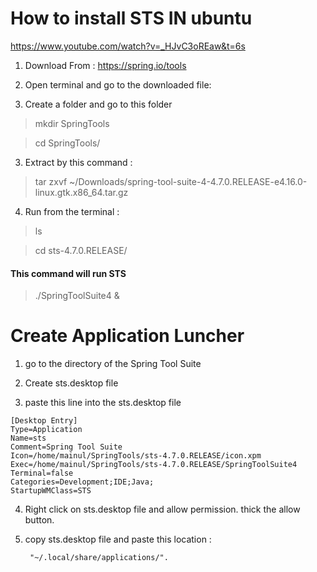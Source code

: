 # How to install STS IN ubuntu


https://www.youtube.com/watch?v=_HJvC3oREaw&t=6s


1. Download From : https://spring.io/tools

2. Open terminal and go to the downloaded file:

3. Create a folder and go to this folder

> mkdir SpringTools

> cd SpringTools/

3. Extract by this command : 

> tar zxvf ~/Downloads/spring-tool-suite-4-4.7.0.RELEASE-e4.16.0-linux.gtk.x86_64.tar.gz


4. Run from the terminal :

> ls

> cd sts-4.7.0.RELEASE/

#### This command will run STS

> ./SpringToolSuite4 &



# Create Application Luncher

1. go to the directory of the Spring Tool Suite

2. Create sts.desktop file

3. paste this line into the sts.desktop file

```.desktop
[Desktop Entry]
Type=Application
Name=sts
Comment=Spring Tool Suite
Icon=/home/mainul/SpringTools/sts-4.7.0.RELEASE/icon.xpm
Exec=/home/mainul/SpringTools/sts-4.7.0.RELEASE/SpringToolSuite4
Terminal=false
Categories=Development;IDE;Java;
StartupWMClass=STS

```

4. Right click on sts.desktop file and allow permission. thick the allow button.

5. copy sts.desktop file and paste this location :

		"~/.local/share/applications/".
